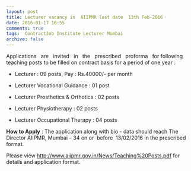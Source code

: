 ```yaml
---
layout: post
title: Lecturer vacancy in  AIIPMR last date  13th Feb-2016   
date: 2016-01-17 16:55
comments: true
tags:  ContractJob Institute Lecturer Mumbai 
archive: false
---
```

Applications   are   invited   in   the   prescribed   proforma   for following teaching posts to be filled on contract basis for a period of one year : 

- Lecturer : 09 posts, Pay : Rs.40000/- per month

- Lecturer Vocational Guidance : 01 post
- Lecturer Prosthetics & Orthotics : 02 posts
- Lecturer Physiotherapy : 02 posts 
- Lecturer Occupational Therapy : 04 posts 


**How to Apply** : The application along with bio - data should reach The Director AIIPMR, Mumbai – 34 on or  before  13/02/2016 in the prescribed format.

Please view <http://www.aiipmr.gov.in/News/Teaching%20Posts.pdf> for details and application format.   



